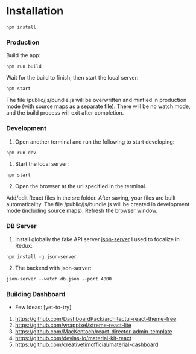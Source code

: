 
# Installation


```
npm install
```

### Production

Build the app:

```
npm run build
```

Wait for the build to finish, then start the local server:

```
npm start
```

The file /public/js/bundle.js will be overwritten and minfied in production mode (with source maps
as a separate file). There will be no watch mode, and the build process will exit after completion.

### Development

1. Open another terminal and run the following to start developing:

```
npm run dev
```

1. Start the local server:

```
npm start
```

2. Open the browser at the url specified in the terminal.


Add/edit React files in the src folder. After saving, your files are built automaticallty. The file
/public/js/bundle.js will be created in development mode (including source maps). Refresh the
browser window.


### DB Server 


1. Install globally the fake API server [json-server](https://github.com/typicode/json-server) I used to focalize in Redux:
```
npm install -g json-server
```

2. The backend with json-server:
```
json-server --watch db.json --port 4000
```


### Building Dashboard  

- Few Ideas: [yet-to-try]
1. https://github.com/DashboardPack/architectui-react-theme-free
2. https://github.com/wrappixel/xtreme-react-lite
3. https://github.com/MacKentoch/react-director-admin-template
4. https://github.com/devias-io/material-kit-react
5. https://github.com/creativetimofficial/material-dashboard
   